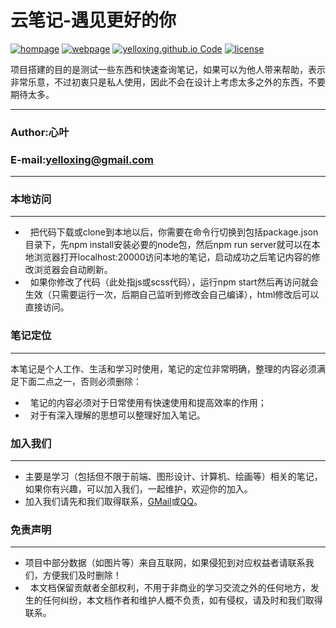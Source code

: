 # 云笔记-遇见更好的你

[![hompage](https://github.com/yelloxing/yelloxing.github.io/blob/master/SVG/github.svg)](https://github.com/yelloxing)
[![webpage](https://github.com/yelloxing/yelloxing.github.io/blob/master/SVG/page.svg)](https://yelloxing.github.io)
[![yelloxing.github.io Code](https://github.com/yelloxing/yelloxing.github.io/blob/master/SVG/code.svg)](https://github.com/yelloxing/yelloxing.github.io)
[![license](https://github.com/yelloxing/yelloxing.github.io/blob/master/SVG/license.svg)](https://github.com/yelloxing/yelloxing.github.io/blob/master/LICENSE)

项目搭建的目的是测试一些东西和快速查询笔记，如果可以为他人带来帮助，表示非常乐意，不过初衷只是私人使用，因此不会在设计上考虑太多之外的东西，不要期待太多。

****
### Author:心叶
### E-mail:yelloxing@gmail.com
****

### 本地访问
------
*   把代码下载或clone到本地以后，你需要在命令行切换到包括package.json目录下，先npm install安装必要的node包，然后npm run server就可以在本地浏览器打开localhost:20000访问本地的笔记，启动成功之后笔记内容的修改浏览器会自动刷新。
*   如果你修改了代码（此处指js或scss代码），运行npm start然后再访问就会生效（只需要运行一次，后期自己监听到修改会自己编译），html修改后可以直接访问。

### 笔记定位
------
本笔记是个人工作、生活和学习时使用，笔记的定位非常明确，整理的内容必须满足下面二点之一，否则必须删除：
*   笔记的内容必须对于日常使用有快速使用和提高效率的作用；
*   对于有深入理解的思想可以整理好加入笔记。

### 加入我们
------
*   主要是学习（包括但不限于前端、图形设计、计算机、绘画等）相关的笔记，如果你有兴趣，可以加入我们，一起维护，欢迎你的加入。
*   加入我们请先和我们取得联系，<a href="mailto:yelloxing@gmail.com?subject=意见反馈（云笔记-只为遇见更好的你）">GMail</a>或<a href="http://wpa.qq.com/msgrd?v=3&uin=1276327934&site=云笔记-遇见更好的你&menu=yes" title='联系我们' target="_blank">QQ</a>。

### 免责声明
------
*   项目中部分数据（如图片等）来自互联网，如果侵犯到对应权益者请联系我们，方便我们及时删除！
*   本文档保留贡献者全部权利，不用于非商业的学习交流之外的任何地方，发生的任何纠纷，本文档作者和维护人概不负责，如有侵权，请及时和我们取得联系。
